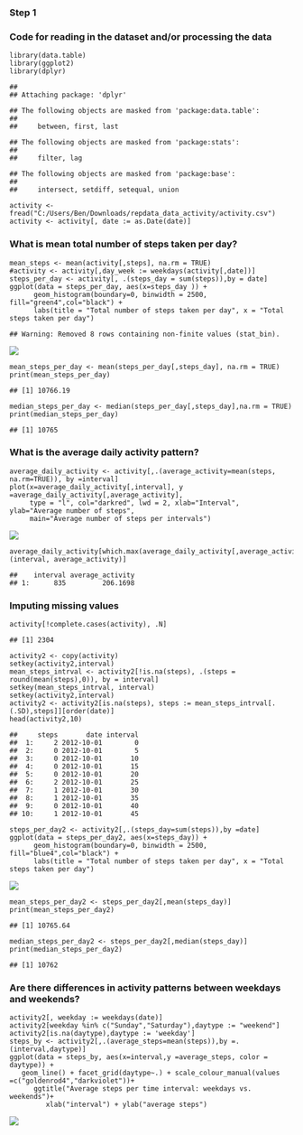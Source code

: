 ### Step 1

### Code for reading in the dataset and/or processing the data

    library(data.table)
    library(ggplot2)
    library(dplyr)

    ## 
    ## Attaching package: 'dplyr'

    ## The following objects are masked from 'package:data.table':
    ## 
    ##     between, first, last

    ## The following objects are masked from 'package:stats':
    ## 
    ##     filter, lag

    ## The following objects are masked from 'package:base':
    ## 
    ##     intersect, setdiff, setequal, union

    activity <- fread("C:/Users/Ben/Downloads/repdata_data_activity/activity.csv")
    activity <- activity[, date := as.Date(date)]

### What is mean total number of steps taken per day?

    mean_steps <- mean(activity[,steps], na.rm = TRUE)
    #activity <- activity[,day_week := weekdays(activity[,date])]
    steps_per_day <- activity[, .(steps_day = sum(steps)),by = date]
    ggplot(data = steps_per_day, aes(x=steps_day )) +
          geom_histogram(boundary=0, binwidth = 2500, fill="green4",col="black") +
          labs(title = "Total number of steps taken per day", x = "Total steps taken per day") 

    ## Warning: Removed 8 rows containing non-finite values (stat_bin).

![](PA1_template--md-_files/figure-markdown_strict/unnamed-chunk-1-1.png)

    mean_steps_per_day <- mean(steps_per_day[,steps_day], na.rm = TRUE)
    print(mean_steps_per_day)

    ## [1] 10766.19

    median_steps_per_day <- median(steps_per_day[,steps_day],na.rm = TRUE)
    print(median_steps_per_day)

    ## [1] 10765

### What is the average daily activity pattern?

    average_daily_activity <- activity[,.(average_activity=mean(steps, na.rm=TRUE)), by =interval]
    plot(x=average_daily_activity[,interval], y =average_daily_activity[,average_activity],
         type = "l", col="darkred", lwd = 2, xlab="Interval", ylab="Average number of steps",
         main="Average number of steps per intervals")

![](PA1_template--md-_files/figure-markdown_strict/unnamed-chunk-2-1.png)

    average_daily_activity[which.max(average_daily_activity[,average_activity]),.(interval, average_activity)]

    ##    interval average_activity
    ## 1:      835         206.1698

### Imputing missing values

    activity[!complete.cases(activity), .N]

    ## [1] 2304

    activity2 <- copy(activity)
    setkey(activity2,interval)
    mean_steps_intrval <- activity2[!is.na(steps), .(steps = round(mean(steps),0)), by = interval]
    setkey(mean_steps_intrval, interval)
    setkey(activity2,interval) 
    activity2 <- activity2[is.na(steps), steps := mean_steps_intrval[.(.SD),steps]][order(date)]
    head(activity2,10)

    ##     steps       date interval
    ##  1:     2 2012-10-01        0
    ##  2:     0 2012-10-01        5
    ##  3:     0 2012-10-01       10
    ##  4:     0 2012-10-01       15
    ##  5:     0 2012-10-01       20
    ##  6:     2 2012-10-01       25
    ##  7:     1 2012-10-01       30
    ##  8:     1 2012-10-01       35
    ##  9:     0 2012-10-01       40
    ## 10:     1 2012-10-01       45

    steps_per_day2 <- activity2[,.(steps_day=sum(steps)),by =date]
    ggplot(data = steps_per_day2, aes(x=steps_day)) +
          geom_histogram(boundary=0, binwidth = 2500, fill="blue4",col="black") +
          labs(title = "Total number of steps taken per day", x = "Total steps taken per day") 

![](PA1_template--md-_files/figure-markdown_strict/unnamed-chunk-3-1.png)

    mean_steps_per_day2 <- steps_per_day2[,mean(steps_day)]
    print(mean_steps_per_day2)

    ## [1] 10765.64

    median_steps_per_day2 <- steps_per_day2[,median(steps_day)]
    print(median_steps_per_day2)

    ## [1] 10762

### Are there differences in activity patterns between weekdays and weekends?

    activity2[, weekday := weekdays(date)]
    activity2[weekday %in% c("Sunday","Saturday"),daytype := "weekend"]
    activity2[is.na(daytype),daytype := 'weekday']
    steps_by <- activity2[,.(average_steps=mean(steps)),by =.(interval,daytype)]
    ggplot(data = steps_by, aes(x=interval,y =average_steps, color = daytype)) + 
       geom_line() + facet_grid(daytype~.) + scale_colour_manual(values =c("goldenrod4","darkviolet"))+
          ggtitle("Average steps per time interval: weekdays vs. weekends")+
             xlab("interval") + ylab("average steps") 

![](PA1_template--md-_files/figure-markdown_strict/unnamed-chunk-4-1.png)
